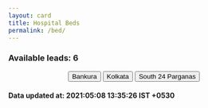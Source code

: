```yaml
---
layout: card
title: Hospital Beds
permalink: /bed/
---
```

<h3> Available leads: 6</h3><div align="center">
 <div class="btn-group">
<a href="{{ "/bed/Bankura" | relative_url}}" class="button"><button>Bankura</button></a>
<a href="{{ "/bed/Kolkata" | relative_url}}" class="button"><button>Kolkata</button></a>
<a href="{{ "/bed/South-24-Parganas" | relative_url}}" class="button"><button>South 24 Parganas</button></a>
</div>
</div>
<h4> Data updated at: 2021:05:08 13:35:26 IST +0530 </h4>